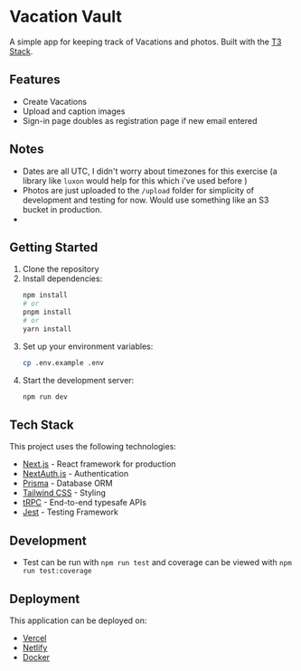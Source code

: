 # Vacation Vault

A simple app for keeping track of Vacations and photos. Built with the [T3 Stack](https://create.t3.gg/).

## Features

- Create Vacations
- Upload and caption images
- Sign-in page doubles as registration page if new email entered

## Notes

- Dates are all UTC, I didn't worry about timezones for this exercise (a library like `luxon` would help for this which i've used before )
- Photos are just uploaded to the `/upload` folder for simplicity of development and testing for now. Would use something like an S3 bucket in production.
-

## Getting Started

1. Clone the repository
2. Install dependencies:
   ```bash
   npm install
   # or
   pnpm install
   # or
   yarn install
   ```
3. Set up your environment variables:
   ```bash
   cp .env.example .env
   ```
4. Start the development server:
   ```bash
   npm run dev
   ```

## Tech Stack

This project uses the following technologies:

- [Next.js](https://nextjs.org) - React framework for production
- [NextAuth.js](https://next-auth.js.org) - Authentication
- [Prisma](https://prisma.io) - Database ORM
- [Tailwind CSS](https://tailwindcss.com) - Styling
- [tRPC](https://trpc.io) - End-to-end typesafe APIs
- [Jest](jestjs.io) - Testing Framework

## Development

- Test can be run with `npm run test` and coverage can be viewed with `npm run test:coverage`

## Deployment

This application can be deployed on:

- [Vercel](https://create.t3.gg/en/deployment/vercel)
- [Netlify](https://create.t3.gg/en/deployment/netlify)
- [Docker](https://create.t3.gg/en/deployment/docker)
